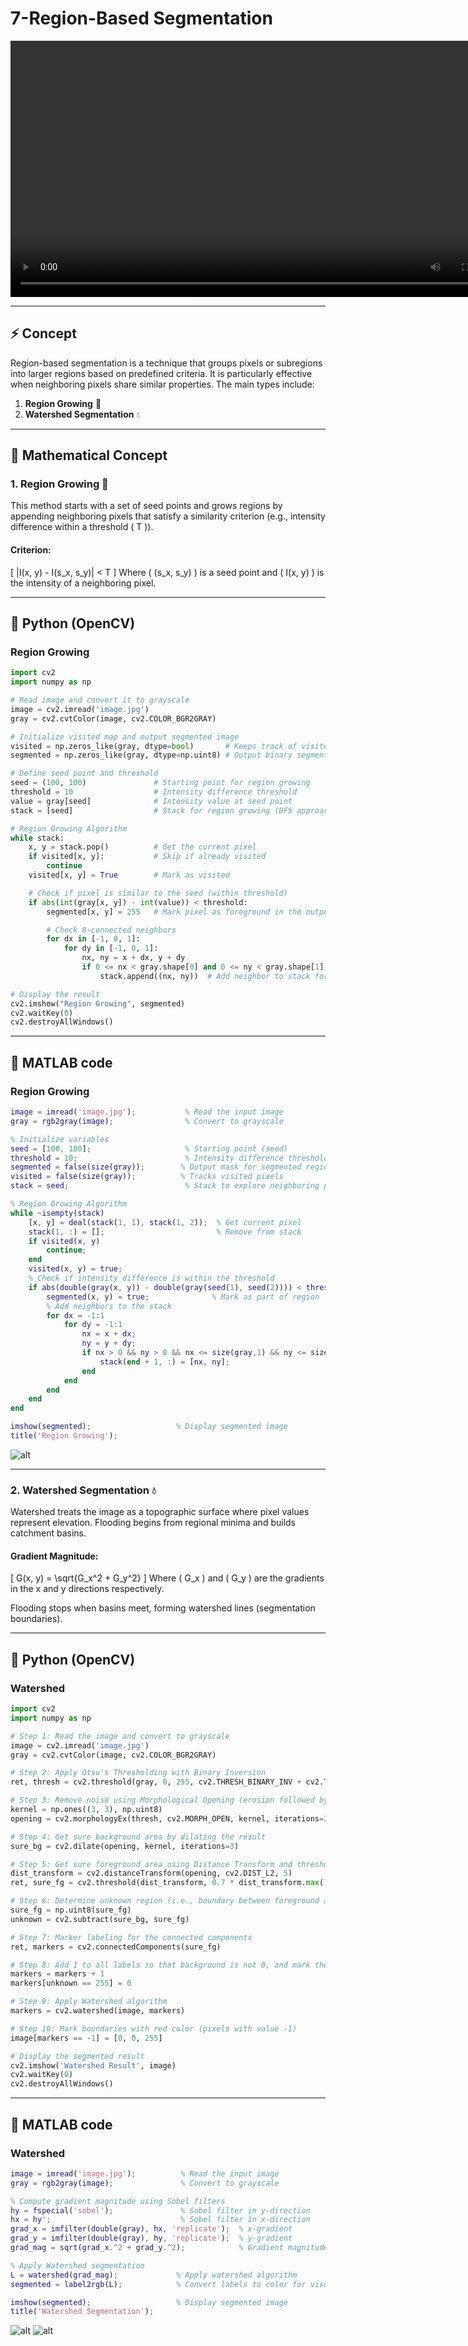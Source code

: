 # 7-Region-Based Segmentation 


<video src="photows/Regionbased.mp4" width="800" height="410" controls>
    Your browser does not support the video tag.
  </video>


---
## ⚡ Concept
Region-based segmentation is a technique that groups pixels or subregions into larger regions based on predefined criteria. It is particularly effective when neighboring pixels share similar properties. The main types include:

1. **Region Growing** 🌱
2. **Watershed Segmentation** 💧

---

## 🔢 Mathematical Concept

### 1. Region Growing 🌱
This method starts with a set of seed points and grows regions by appending neighboring pixels that satisfy a similarity criterion (e.g., intensity difference within a threshold \( T \)).

#### Criterion:
\[
|I(x, y) - I(s_x, s_y)| < T
\]
Where \( (s_x, s_y) \) is a seed point and \( I(x, y) \) is the intensity of a neighboring pixel.


---

## 🐍 Python (OpenCV)

### Region Growing
```python
import cv2
import numpy as np

# Read image and convert it to grayscale
image = cv2.imread('image.jpg')
gray = cv2.cvtColor(image, cv2.COLOR_BGR2GRAY)

# Initialize visited map and output segmented image
visited = np.zeros_like(gray, dtype=bool)       # Keeps track of visited pixels
segmented = np.zeros_like(gray, dtype=np.uint8) # Output binary segmented image

# Define seed point and threshold
seed = (100, 100)               # Starting point for region growing
threshold = 10                  # Intensity difference threshold
value = gray[seed]              # Intensity value at seed point
stack = [seed]                  # Stack for region growing (DFS approach)

# Region Growing Algorithm
while stack:
    x, y = stack.pop()          # Get the current pixel
    if visited[x, y]:           # Skip if already visited
        continue
    visited[x, y] = True        # Mark as visited

    # Check if pixel is similar to the seed (within threshold)
    if abs(int(gray[x, y]) - int(value)) < threshold:
        segmented[x, y] = 255   # Mark pixel as foreground in the output

        # Check 8-connected neighbors
        for dx in [-1, 0, 1]:
            for dy in [-1, 0, 1]:
                nx, ny = x + dx, y + dy
                if 0 <= nx < gray.shape[0] and 0 <= ny < gray.shape[1]:
                    stack.append((nx, ny))  # Add neighbor to stack for checking

# Display the result
cv2.imshow("Region Growing", segmented)
cv2.waitKey(0)
cv2.destroyAllWindows()

```
---
## 📓 MATLAB code 

### Region Growing
```matlab
image = imread('image.jpg');           % Read the input image
gray = rgb2gray(image);                % Convert to grayscale

% Initialize variables
seed = [100, 100];                     % Starting point (seed)
threshold = 10;                        % Intensity difference threshold
segmented = false(size(gray));        % Output mask for segmented region
visited = false(size(gray));          % Tracks visited pixels
stack = seed;                          % Stack to explore neighboring pixels

% Region Growing Algorithm
while ~isempty(stack)
    [x, y] = deal(stack(1, 1), stack(1, 2));  % Get current pixel
    stack(1, :) = [];                         % Remove from stack
    if visited(x, y)
        continue;
    end
    visited(x, y) = true;
    % Check if intensity difference is within the threshold
    if abs(double(gray(x, y)) - double(gray(seed(1), seed(2)))) < threshold
        segmented(x, y) = true;              % Mark as part of region
        % Add neighbors to the stack
        for dx = -1:1
            for dy = -1:1
                nx = x + dx;
                ny = y + dy;
                if nx > 0 && ny > 0 && nx <= size(gray,1) && ny <= size(gray,2)
                    stack(end + 1, :) = [nx, ny];
                end
            end
        end
    end
end

imshow(segmented);                   % Display segmented image
title('Region Growing');

```
![alt](photows/Region-Growing.png)

---
### 2. Watershed Segmentation 💧
Watershed treats the image as a topographic surface where pixel values represent elevation. Flooding begins from regional minima and builds catchment basins.

#### Gradient Magnitude:
\[
G(x, y) = \sqrt{G_x^2 + G_y^2}
\]
Where \( G_x \) and \( G_y \) are the gradients in the x and y directions respectively.

Flooding stops when basins meet, forming watershed lines (segmentation boundaries).


---
## 🐍 Python (OpenCV)

### Watershed

```python
import cv2
import numpy as np

# Step 1: Read the image and convert to grayscale
image = cv2.imread('image.jpg')
gray = cv2.cvtColor(image, cv2.COLOR_BGR2GRAY)

# Step 2: Apply Otsu's Thresholding with Binary Inversion
ret, thresh = cv2.threshold(gray, 0, 255, cv2.THRESH_BINARY_INV + cv2.THRESH_OTSU)

# Step 3: Remove noise using Morphological Opening (erosion followed by dilation)
kernel = np.ones((3, 3), np.uint8)
opening = cv2.morphologyEx(thresh, cv2.MORPH_OPEN, kernel, iterations=2)

# Step 4: Get sure background area by dilating the result
sure_bg = cv2.dilate(opening, kernel, iterations=3)

# Step 5: Get sure foreground area using Distance Transform and thresholding
dist_transform = cv2.distanceTransform(opening, cv2.DIST_L2, 5)
ret, sure_fg = cv2.threshold(dist_transform, 0.7 * dist_transform.max(), 255, 0)

# Step 6: Determine unknown region (i.e., boundary between foreground and background)
sure_fg = np.uint8(sure_fg)
unknown = cv2.subtract(sure_bg, sure_fg)

# Step 7: Marker labeling for the connected components
ret, markers = cv2.connectedComponents(sure_fg)

# Step 8: Add 1 to all labels so that background is not 0, and mark the unknown region with 0
markers = markers + 1
markers[unknown == 255] = 0

# Step 9: Apply Watershed algorithm
markers = cv2.watershed(image, markers)

# Step 10: Mark boundaries with red color (pixels with value -1)
image[markers == -1] = [0, 0, 255]

# Display the segmented result
cv2.imshow('Watershed Result', image)
cv2.waitKey(0)
cv2.destroyAllWindows()

```

---
## 📓 MATLAB code

### Watershed
```matlab
image = imread('image.jpg');          % Read the input image
gray = rgb2gray(image);               % Convert to grayscale

% Compute gradient magnitude using Sobel filters
hy = fspecial('sobel');               % Sobel filter in y-direction
hx = hy';                             % Sobel filter in x-direction
grad_x = imfilter(double(gray), hx, 'replicate');  % x-gradient
grad_y = imfilter(double(gray), hy, 'replicate');  % y-gradient
grad_mag = sqrt(grad_x.^2 + grad_y.^2);            % Gradient magnitude

% Apply Watershed segmentation
L = watershed(grad_mag);             % Apply watershed algorithm
segmented = label2rgb(L);            % Convert labels to color for visualization

imshow(segmented);                   % Display segmented image
title('Watershed Segmentation');

```
![alt](photows/WatershedSegmentation.png)
![alt](photows/Watershed4Segmentation.png)

